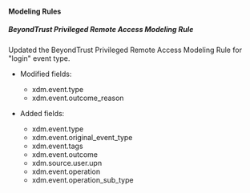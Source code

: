 #### Modeling Rules
##### BeyondTrust Privileged Remote Access Modeling Rule
Updated the BeyondTrust Privileged Remote Access Modeling Rule for "login" event type.

   - Modified fields:
      - xdm.event.type
      - xdm.event.outcome_reason
     

   - Added fields:
      - xdm.event.type
      - xdm.event.original_event_type
      - xdm.event.tags
      - xdm.event.outcome
      - xdm.source.user.upn
      - xdm.event.operation
      - xdm.event.operation_sub_type


